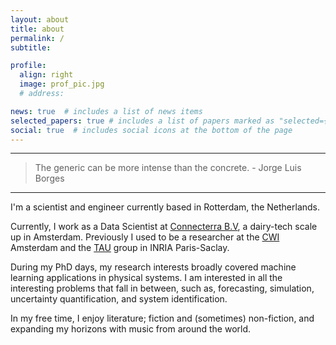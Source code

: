 ```yaml
---
layout: about
title: about
permalink: /
subtitle:

profile:
  align: right
  image: prof_pic.jpg
  # address:

news: true  # includes a list of news items
selected_papers: true # includes a list of papers marked as "selected={true}"
social: true  # includes social icons at the bottom of the page
---
```

---

> The generic can be more intense than the concrete. -
> Jorge Luis Borges

---

I'm a scientist and engineer currently based in Rotterdam, the Netherlands.

Currently, I work as a Data Scientist at [Connecterra B.V](https://connecterra.io),
a dairy-tech scale up in Amsterdam. Previously I used to be a researcher at
the [CWI](https://www.cwi.nl) Amsterdam and the
[TAU](https://tao.lri.fr/tiki-index.php) group in INRIA
Paris-Saclay.

During my PhD days, my research interests broadly covered machine learning
applications in physical systems. I am interested
in all the interesting problems that fall in between,
such as, forecasting, simulation, uncertainty quantification,
and system identification.

In my free time, I enjoy literature; fiction and (sometimes)
non-fiction, and expanding my horizons with music from
around the world.
